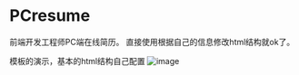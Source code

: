 # PCresume
前端开发工程师PC端在线简历。
直接使用根据自己的信息修改html结构就ok了。

模板的演示，基本的html结构自己配置
![image](https://github.com/cwsjoker/PCresume/blob/master/images/demo.png)
